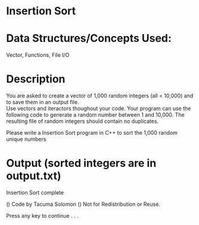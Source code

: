 
Insertion Sort
==============


Data Structures/Concepts Used:
==============================
Vector, Functions, File I/O


Description
===========
You are asked to create a vector of 1,000 random integers (all < 10,000) and to save them in an output file.  
Use vectors and iteractors thoughout your code. Your program can use the following code to generate a random number between 1 and 10,000.
The resulting file of random integers should contain no duplicates.  

Please write a Insertion Sort program in C++ to sort the 1,000 random unique numbers


Output (sorted integers are in output.txt)
======
Insertion Sort complete


() Code by Tacuma Solomon
() Not for Redistribution or Reuse.

Press any key to continue . . .